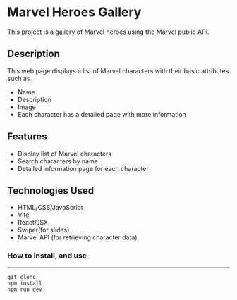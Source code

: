 # Marvel Heroes Gallery
This project is a gallery of Marvel heroes using the Marvel public API.

## Description
This web page displays a list of Marvel characters with their basic attributes such as 
- Name
- Description
- Image 
- Each character has a detailed page with more information

## Features
- Display list of Marvel characters
- Search characters by name
- Detailed information page for each character
## Technologies Used
- HTML/CSS/JavaScript
- Vite 
- React/JSX
- Swiper(for slides)
- Marvel API (for retrieving character data)
### How to install, and use
____
```JS
git clone
npm install
npm run dev
```

  
